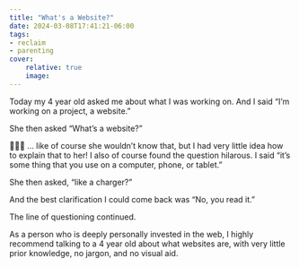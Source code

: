 ```yaml
---
title: "What's a Website?"
date: 2024-03-08T17:41:21-06:00
tags:
- reclaim
- parenting
cover:
    relative: true
    image: 
---
```


Today my 4 year old asked me about what I was working on. And I said “I’m working on a project, a website.”

She then asked “What’s a website?”

🤯🤯🤯 … like of course she wouldn’t know that, but I had very little idea how to explain that to her! I also of course found the question hilarous. I said “it’s some thing that you use on a computer, phone, or tablet.”

She then asked, “like a charger?”

And the best clarification I could come back was “No, you read it.”

The line of questioning continued. 

As a person who is deeply personally invested in the web, I highly recommend talking to a 4 year old about what websites are, with very little prior knowledge, no jargon, and no visual aid.
